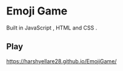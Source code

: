 # Emoji Game 

Built in JavaScript , HTML and CSS . 
 
## Play
  https://harshyellare28.github.io/EmojiGame/

```

  
